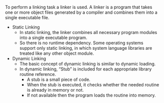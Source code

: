 To perform a linking task a linker is used. A linker is a program that takes one or more object files generated by a compiler and combines them into a single executable file.

-   Static Linking
	- In static linking, the linker combines all necessary program modules into a single executable program. 
	- So there is no runtime dependency. Some operating systems support only static linking, in which system language libraries are treated like any other object module.
-   Dynamic Linking
	- The basic concept of dynamic linking is similar to dynamic loading. 
	- In dynamic linking, “Stub” is included for each appropriate library routine reference. 
		- A stub is a small piece of code. 
		- When the stub is executed, it checks whether the needed routine is already in memory or not. 
		- If not available then the program loads the routine into memory.
